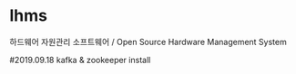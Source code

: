 # lhms
하드웨어 자원관리 소프트웨어 / Open Source Hardware Management System

#2019.09.18
kafka & zookeeper install